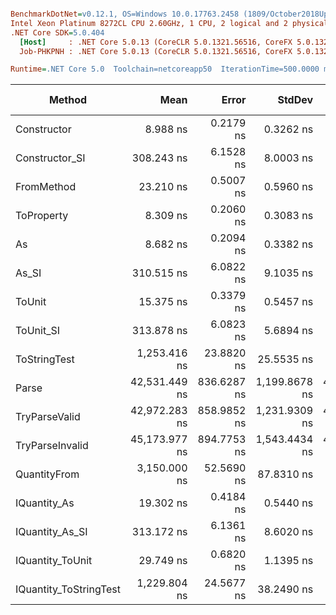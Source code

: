 ``` ini

BenchmarkDotNet=v0.12.1, OS=Windows 10.0.17763.2458 (1809/October2018Update/Redstone5)
Intel Xeon Platinum 8272CL CPU 2.60GHz, 1 CPU, 2 logical and 2 physical cores
.NET Core SDK=5.0.404
  [Host]     : .NET Core 5.0.13 (CoreCLR 5.0.1321.56516, CoreFX 5.0.1321.56516), X64 RyuJIT
  Job-PHKPNH : .NET Core 5.0.13 (CoreCLR 5.0.1321.56516, CoreFX 5.0.1321.56516), X64 RyuJIT

Runtime=.NET Core 5.0  Toolchain=netcoreapp50  IterationTime=500.0000 ms  

```
|                 Method |          Mean |       Error |        StdDev |        Median |  Gen 0 | Gen 1 | Gen 2 | Allocated |
|----------------------- |--------------:|------------:|--------------:|--------------:|-------:|------:|------:|----------:|
|            Constructor |      8.988 ns |   0.2179 ns |     0.3262 ns |      9.027 ns |      - |     - |     - |         - |
|         Constructor_SI |    308.243 ns |   6.1528 ns |     8.0003 ns |    308.731 ns | 0.0098 |     - |     - |     192 B |
|             FromMethod |     23.210 ns |   0.5007 ns |     0.5960 ns |     23.377 ns |      - |     - |     - |         - |
|             ToProperty |      8.309 ns |   0.2060 ns |     0.3083 ns |      8.387 ns |      - |     - |     - |         - |
|                     As |      8.682 ns |   0.2094 ns |     0.3382 ns |      8.723 ns |      - |     - |     - |         - |
|                  As_SI |    310.515 ns |   6.0822 ns |     9.1035 ns |    310.350 ns | 0.0097 |     - |     - |     192 B |
|                 ToUnit |     15.375 ns |   0.3379 ns |     0.5457 ns |     15.496 ns |      - |     - |     - |         - |
|              ToUnit_SI |    313.878 ns |   6.0823 ns |     5.6894 ns |    313.011 ns | 0.0101 |     - |     - |     192 B |
|           ToStringTest |  1,253.416 ns |  23.8820 ns |    25.5535 ns |  1,259.784 ns | 0.0501 |     - |     - |     944 B |
|                  Parse | 42,531.449 ns | 836.6287 ns | 1,199.8678 ns | 42,725.228 ns | 1.7029 |     - |     - |   33344 B |
|          TryParseValid | 42,972.283 ns | 858.9852 ns | 1,231.9309 ns | 43,063.832 ns | 1.7710 |     - |     - |   33320 B |
|        TryParseInvalid | 45,173.977 ns | 894.7753 ns | 1,543.4434 ns | 45,501.417 ns | 1.7202 |     - |     - |   32928 B |
|           QuantityFrom |  3,150.000 ns |  52.5690 ns |    87.8310 ns |  3,100.000 ns |      - |     - |     - |      56 B |
|           IQuantity_As |     19.302 ns |   0.4184 ns |     0.5440 ns |     19.289 ns | 0.0013 |     - |     - |      24 B |
|        IQuantity_As_SI |    313.172 ns |   6.1361 ns |     8.6020 ns |    313.983 ns | 0.0102 |     - |     - |     192 B |
|       IQuantity_ToUnit |     29.749 ns |   0.6820 ns |     1.1395 ns |     29.866 ns | 0.0030 |     - |     - |      56 B |
| IQuantity_ToStringTest |  1,229.804 ns |  24.5677 ns |    38.2490 ns |  1,242.935 ns | 0.0492 |     - |     - |     944 B |
